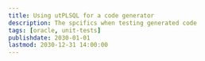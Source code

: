 ```yaml
---
title: Using utPLSQL for a code generator
description: The spcifics when testing generated code
tags: [oracle, unit-tests]
publishdate: 2030-01-01
lastmod: 2030-12-31 14:00:00
---
```


